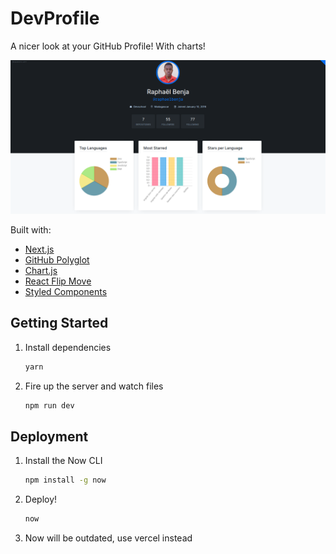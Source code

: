 # DevProfile

A nicer look at your GitHub Profile! With charts!

![demo](https://github.com/raphaelbenja/raphaelbenja/blob/main/screenshot.png)

Built with:

- [Next.js](https://nextjs.org/)
- [GitHub Polyglot](https://github.com/IonicaBizau/node-gh-polyglot)
- [Chart.js](https://www.chartjs.org/)
- [React Flip Move](https://github.com/joshwcomeau/react-flip-move)
- [Styled Components](https://www.styled-components.com/)

## Getting Started

1. Install dependencies

   ```bash
   yarn
   ```

2. Fire up the server and watch files

   ```bash
   npm run dev
   ```

## Deployment

1. Install the Now CLI

   ```bash
   npm install -g now
   ```

2. Deploy!

   ```bash
   now
   ```

3. Now will be outdated, use vercel instead
